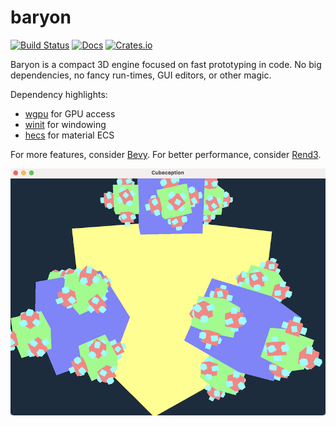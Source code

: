 # baryon
[![Build Status](https://github.com/kvark/baryon/workflows/check/badge.svg)](https://github.com/kvark/baryon/actions)
[![Docs](https://docs.rs/baryon/badge.svg)](https://docs.rs/baryon)
[![Crates.io](https://img.shields.io/crates/v/baryon.svg?maxAge=2592000)](https://crates.io/crates/baryon)

Baryon is a compact 3D engine focused on fast prototyping in code.
No big dependencies, no fancy run-times, GUI editors, or other magic.

Dependency highlights:
  - [wgpu](https://github.com/gfx-rs/wgpu) for GPU access
  - [winit](https://github.com/rust-windowing/winit) for windowing
  - [hecs](https://github.com/Ralith/hecs) for material ECS

For more features, consider [Bevy](https://github.com/bevyengine/bevy).
For better performance, consider [Rend3](https://github.com/BVE-Reborn/rend3/).

![cube-ception](etc/cubeception.png)
